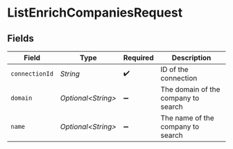 # ListEnrichCompaniesRequest


## Fields

| Field                               | Type                                | Required                            | Description                         |
| ----------------------------------- | ----------------------------------- | ----------------------------------- | ----------------------------------- |
| `connectionId`                      | *String*                            | :heavy_check_mark:                  | ID of the connection                |
| `domain`                            | *Optional\<String>*                 | :heavy_minus_sign:                  | The domain of the company to search |
| `name`                              | *Optional\<String>*                 | :heavy_minus_sign:                  | The name of the company to search   |